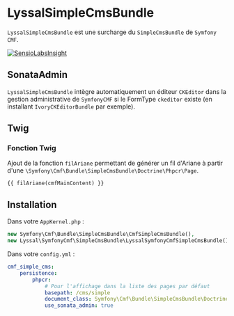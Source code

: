# LyssalSimpleCmsBundle

`LyssalSimpleCmsBundle` est une surcharge du `SimpleCmsBundle` de `Symfony CMF`.

[![SensioLabsInsight](https://insight.sensiolabs.com/projects/2aab2e2b-3219-4b00-abb6-bbbe2b4f892d/small.png)](https://insight.sensiolabs.com/projects/2aab2e2b-3219-4b00-abb6-bbbe2b4f892d)

## SonataAdmin

`LyssalSimpleCmsBundle` intègre automatiquement un éditeur `CKEditor` dans la gestion administrative de `SymfonyCMF` si le FormType `ckeditor` existe (en installant `IvoryCKEditorBundle` par exemple).

## Twig

### Fonction Twig

Ajout de la fonction `filAriane` permettant de générer un fil d'Ariane à partir d'une `\Symfony\Cmf\Bundle\SimpleCmsBundle\Doctrine\Phpcr\Page`.
```twig
{{ filAriane(cmfMainContent) }}
```


## Installation

Dans votre `AppKernel.php` :
```php
new Symfony\Cmf\Bundle\SimpleCmsBundle\CmfSimpleCmsBundle(),
new Lyssal\SymfonyCmf\SimpleCmsBundle\LyssalSymfonyCmfSimpleCmsBundle(),
```

Dans votre `config.yml` :
```yml
cmf_simple_cms:
    persistence:
        phpcr:
            # Pour l'affichage dans la liste des pages par défaut
            basepath: /cms/simple
            document_class: Symfony\Cmf\Bundle\SimpleCmsBundle\Doctrine\Phpcr\Page
            use_sonata_admin: true
```
